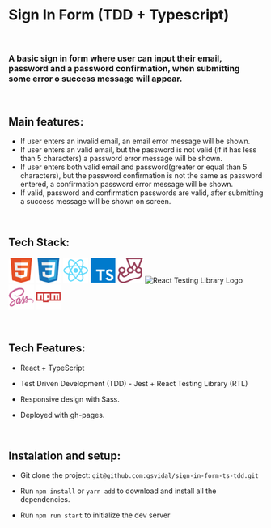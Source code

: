 # Sign In Form (TDD + Typescript)

<a href="">
  <img src="" width="700">
</a> 

### A basic sign in form where user can input their email, password and a password confirmation, when submitting some error o success message will appear.
<br />

## Main features:
- If user enters an invalid email, an email error message will be shown.
- If user enters an valid email, but the password is not valid (if it has less than 5 characters) a password error message will be shown.
- If user enters both valid email and password(greater or equal than 5 characters), but the password confirmation is not the same as password entered, 
  a confirmation password error message will be shown.
- If valid, password and confirmation passwords are valid, after submitting a success message will be shown on screen.

<br />

## Tech Stack:

<img src="https://github.com/devicons/devicon/blob/master/icons/html5/html5-original.svg" alt="html5 Logo" width="50" height="50"/> <img src="https://github.com/devicons/devicon/blob/master/icons/css3/css3-original.svg" alt="css3 Logo" width="50" height="50"/>
<img src="https://github.com/devicons/devicon/blob/master/icons/react/react-original.svg" alt="react Logo" width="50" height="50"/>
<img src="https://github.com/devicons/devicon/blob/master/icons/typescript/typescript-original.svg" alt="Javascript Logo" width="50" height="50"/>
<img src="https://github.com/devicons/devicon/blob/master/icons/jest/jest-plain.svg" alt="Jest Logo" width="50" height="50"/>
<img src="https://testing-library.com/img/octopus-64x64.png" alt="React Testing Library Logo" width="50" height="50"/>
<img src="https://github.com/devicons/devicon/blob/master/icons/sass/sass-original.svg" alt="Sass Logo" width="50" height="50"/>
<img src="https://github.com/devicons/devicon/blob/master/icons/npm/npm-original-wordmark.svg" alt="npm Logo" width="50" height="50"/>

<br />

## Tech Features: 

- React + TypeScript 

- Test Driven Development (TDD) - Jest + React Testing Library (RTL)

- Responsive design with Sass.

- Deployed with gh-pages.


<br />

## Instalation and setup:

- Git clone the project: `git@github.com:gsvidal/sign-in-form-ts-tdd.git`

- Run `npm install` or `yarn add` to download and install all the dependencies.

- Run `npm run start` to initialize the dev server

